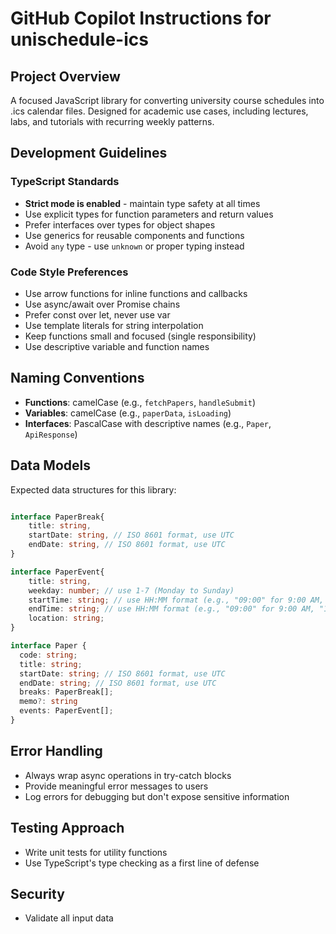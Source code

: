 # GitHub Copilot Instructions for unischedule-ics

## Project Overview
A focused JavaScript library for converting university course schedules into .ics calendar files.
Designed for academic use cases, including lectures, labs, and tutorials with recurring weekly patterns.

## Development Guidelines

### TypeScript Standards
- **Strict mode is enabled** - maintain type safety at all times
- Use explicit types for function parameters and return values
- Prefer interfaces over types for object shapes
- Use generics for reusable components and functions
- Avoid `any` type - use `unknown` or proper typing instead

### Code Style Preferences
- Use arrow functions for inline functions and callbacks
- Use async/await over Promise chains
- Prefer const over let, never use var
- Use template literals for string interpolation
- Keep functions small and focused (single responsibility)
- Use descriptive variable and function names

## Naming Conventions
- **Functions**: camelCase (e.g., `fetchPapers`, `handleSubmit`)
- **Variables**: camelCase (e.g., `paperData`, `isLoading`)
- **Interfaces**: PascalCase with descriptive names (e.g., `Paper`, `ApiResponse`)

## Data Models
Expected data structures for this library:

```typescript

interface PaperBreak{
    title: string,
    startDate: string, // ISO 8601 format, use UTC
    endDate: string, // ISO 8601 format, use UTC
}

interface PaperEvent{
    title: string,
    weekday: number; // use 1-7 (Monday to Sunday)
    startTime: string; // use HH:MM format (e.g., "09:00" for 9:00 AM, "14:00" for 2:00 PM)
    endTime: string; // use HH:MM format (e.g., "09:00" for 9:00 AM, "14:00" for 2:00 PM)
    location: string;
}

interface Paper {
  code: string;
  title: string;
  startDate: string; // ISO 8601 format, use UTC
  endDate: string; // ISO 8601 format, use UTC
  breaks: PaperBreak[]; 
  memo?: string
  events: PaperEvent[];
}
```

## Error Handling
- Always wrap async operations in try-catch blocks
- Provide meaningful error messages to users
- Log errors for debugging but don't expose sensitive information

## Testing Approach
- Write unit tests for utility functions
- Use TypeScript's type checking as a first line of defense

## Security
- Validate all input data

